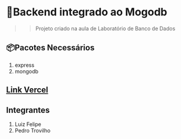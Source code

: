 # 🚀Backend integrado ao Mogodb
>> Projeto criado na aula  de Laboratório de Banco de Dados

## 📦Pacotes Necessários
1. express
2. mongodb

## [Link Vercel](https://projeto-rest-mongo-db.vercel.app)

## Integrantes
1. Luiz Felipe 
2. Pedro Trovilho

